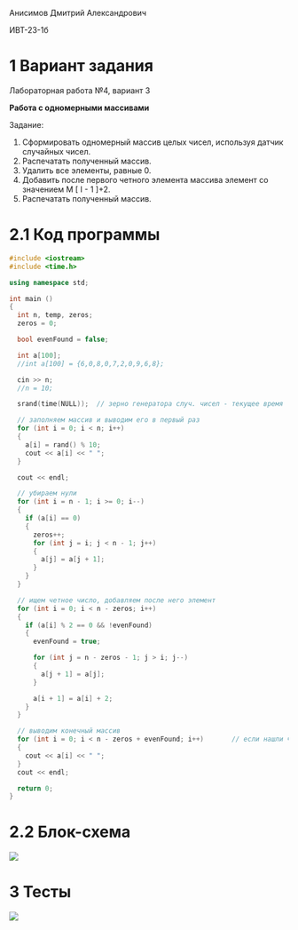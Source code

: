 Анисимов Дмитрий Александрович

ИВТ-23-1б

# 1 Вариант задания

Лабораторная работа №4, вариант 3

**Работа с одномерными массивами** 

Задание:

1. Сформировать одномерный массив целых чисел, используя датчик случайных чисел.
2. Распечатать полученный массив.
3. Удалить все элементы, равные 0.
4. Добавить после первого четного элемента массива элемент со значением M [ I - 1 ]+2.
5. Распечатать полученный массив.

# 2.1 Код программы

```cpp
#include <iostream>
#include <time.h>

using namespace std;

int main () 
{
  int n, temp, zeros;
  zeros = 0;

  bool evenFound = false;

  int a[100];
  //int a[100] = {6,0,8,0,7,2,0,9,6,8};

  cin >> n;
  //n = 10;

  srand(time(NULL));  // зерно генератора случ. чисел - текущее время

  // заполняем массив и выводим его в первый раз
  for (int i = 0; i < n; i++)
  {
    a[i] = rand() % 10;
    cout << a[i] << " ";
  }

  cout << endl;

  // убираем нули
  for (int i = n - 1; i >= 0; i--)
  {
    if (a[i] == 0)
    {
      zeros++;
      for (int j = i; j < n - 1; j++)
      {
        a[j] = a[j + 1]; 
      }
    }
  }

  // ищем четное число, добавляем после него элемент
  for (int i = 0; i < n - zeros; i++)
  {
    if (a[i] % 2 == 0 && !evenFound)
    {
      evenFound = true;

      for (int j = n - zeros - 1; j > i; j--)
      {
        a[j + 1] = a[j];
      }

      a[i + 1] = a[i] + 2;
    }
  }

  // выводим конечный массив
  for (int i = 0; i < n - zeros + evenFound; i++)       // если нашли четное, выводим на 1 элемент больше
  {
    cout << a[i] << " ";
  }
  cout << endl;

  return 0;
}


```

# 2.2 Блок-схема

<image src="block_diagram.png">

# 3 Тесты

<image src="test_1.png">
